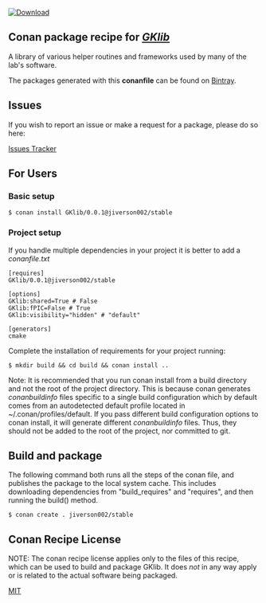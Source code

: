 [ ![Download](https://api.bintray.com/packages/jiverson002/public-conan/GKlib%3Ajiverson002/images/download.svg) ](https://bintray.com/jiverson002/public-conan/GKlib%3Ajiverson002/_latestVersion)

## Conan package recipe for [*GKlib*](https://github.com/KarypisLib/GKlib.git)

A library of various helper routines and frameworks used by many of the lab's
software.

The packages generated with this **conanfile** can be found on [Bintray](https://bintray.com/jiverson002/public-conan/GKlib%3Ajiverson002).

## Issues

If you wish to report an issue or make a request for a package, please do so
here:

[Issues Tracker](https://github.com/jiverson002/GKlib-conan/issues)


## For Users

### Basic setup

    $ conan install GKlib/0.0.1@jiverson002/stable

### Project setup

If you handle multiple dependencies in your project it is better to add a
*conanfile.txt*

    [requires]
    GKlib/0.0.1@jiverson002/stable

    [options]
    GKlib:shared=True # False
    GKlib:fPIC=False # True
    GKlib:visibility="hidden" # "default"

    [generators]
    cmake

Complete the installation of requirements for your project running:

    $ mkdir build && cd build && conan install ..

Note: It is recommended that you run conan install from a build directory and
not the root of the project directory. This is because conan generates
*conanbuildinfo* files specific to a single build configuration which by default
comes from an autodetected default profile located in ~/.conan/profiles/default.
If you pass different build configuration options to conan install, it will
generate different *conanbuildinfo* files. Thus, they should not be added to the
root of the project, nor committed to git.

## Build and package

The following command both runs all the steps of the conan file, and publishes
the package to the local system cache. This includes downloading dependencies
from "build_requires" and "requires", and then running the build() method.

    $ conan create . jiverson002/stable

## Conan Recipe License

NOTE: The conan recipe license applies only to the files of this recipe, which
can be used to build and package GKlib.
It does *not* in any way apply or is related to the actual software being
packaged.

[MIT](LICENSE)

